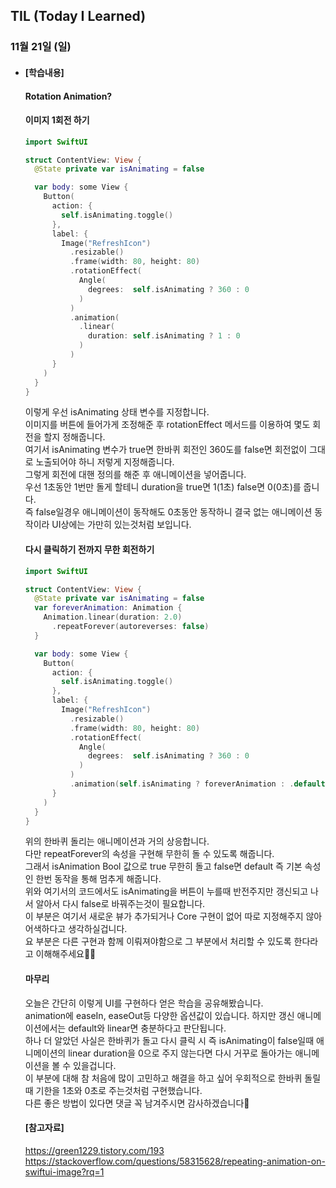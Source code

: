 ## TIL (Today I Learned)

### 11월 21일 (일)   

- #### [학습내용]
  
  #### Rotation Animation?        

  #### 이미지 1회전 하기   
  ```swift
  import SwiftUI
  
  struct ContentView: View {
    @State private var isAnimating = false
  
    var body: some View {
      Button(
        action: {
          self.isAnimating.toggle()
        },
        label: {
          Image("RefreshIcon")
            .resizable()
            .frame(width: 80, height: 80)
            .rotationEffect(
              Angle(
                degrees:  self.isAnimating ? 360 : 0
              )
            )
            .animation(
              .linear(
                duration: self.isAnimating ? 1 : 0
              )
            )
        }
      )
    }
  }
  ```
  이렇게 우선 isAnimating 상태 변수를 지정합니다.   
  이미지를 버튼에 들어가게 조정해준 후 rotationEffect 메서드를 이용하여 몇도 회전을 할지 정해줍니다.   
  여기서 isAnimating 변수가 true면 한바퀴 회전인 360도를 false면 회전없이 그대로 노출되어야 하니 저렇게 지정해줍니다.   
  그렇게 회전에 대핸 정의를 해준 후 애니메이션을 넣어줍니다.   
  우선 1초동안 1번만 돌게 할테니 duration을 true면 1(1초) false면 0(0초)를 줍니다.   
  즉 false일경우 애니메이션이 동작해도 0초동안 동작하니 결국 없는 애니메이션 동작이라 UI상에는 가만히 있는것처럼 보입니다.   

  #### 다시 클릭하기 전까지 무한 회전하기  
  ```swift
  import SwiftUI
  
  struct ContentView: View {
    @State private var isAnimating = false
    var foreverAnimation: Animation {
      Animation.linear(duration: 2.0)
        .repeatForever(autoreverses: false)
    }
  
    var body: some View {
      Button(
        action: {
          self.isAnimating.toggle()
        },
        label: {
          Image("RefreshIcon")
            .resizable()
            .frame(width: 80, height: 80)
            .rotationEffect(
              Angle(
                degrees:  self.isAnimating ? 360 : 0
              )
            )
            .animation(self.isAnimating ? foreverAnimation : .default)
        }
      )
    }
  }
  ```
  위의 한바퀴 돌리는 애니메이션과 거의 상응합니다.   
  다만 repeatForever의 속성을 구현해 무한히 돌 수 있도록 해줍니다.   
  그래서 isAnimation Bool 값으로 true 무한히 돌고 false면 default 즉 기본 속성인 한번 동작을 통해 멈추게 해줍니다.    
  위와 여기서의 코드에서도 isAnimating을 버튼이 누를때 반전주지만 갱신되고 나서 알아서 다시 false로 바꿔주는것이 필요합니다.   
  이 부분은 여기서 새로운 뷰가 추가되거나 Core 구현이 없어 따로 지정해주지 않아 어색하다고 생각하실겁니다.   
  요 부분은 다른 구현과 함께 이뤄져야함으로 그 부분에서 처리할 수 있도록 한다라고 이해해주세요🙋🏻   

  #### 마무리   

  오늘은 간단히 이렇게 UI를 구현하다 얻은 학습을 공유해봤습니다.   
  animation에 easeIn, easeOut등 다양한 옵션값이 있습니다. 하지만 갱신 애니메이션에서는 default와 linear면 충분하다고 판단됩니다.   
  하나 더 알았던 사실은 한바퀴가 돌고 다시 클릭 시 즉 isAnimating이 false일때 애니메이션의 linear duration을 0으로 주지 않는다면 다시 거꾸로 돌아가는 애니메이션을 볼 수 있을겁니다.   
  이 부분에 대해 참 처음에 많이 고민하고 해결을 하고 싶어 우회적으로 한바퀴 돌릴때 기한을 1초와 0초로 주는것처럼 구현했습니다.   
  다른 좋은 방법이 있다면 댓글 꼭 남겨주시면 감사하겠습니다🙌   

  #### [참고자료]   
  https://green1229.tistory.com/193   
  https://stackoverflow.com/questions/58315628/repeating-animation-on-swiftui-image?rq=1    
